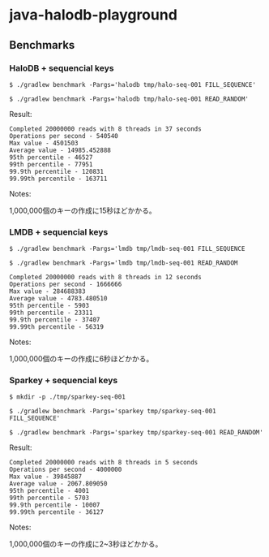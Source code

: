 # java-halodb-playground

## Benchmarks

### HaloDB + sequencial keys

```console
$ ./gradlew benchmark -Pargs='halodb tmp/halo-seq-001 FILL_SEQUENCE'

$ ./gradlew benchmark -Pargs='halodb tmp/halo-seq-001 READ_RANDOM'
```

Result:

```
Completed 20000000 reads with 8 threads in 37 seconds
Operations per second - 540540
Max value - 4501503
Average value - 14985.452888
95th percentile - 46527
99th percentile - 77951
99.9th percentile - 120831
99.99th percentile - 163711
```

Notes:

1,000,000個のキーの作成に15秒ほどかかる。

### LMDB + sequencial keys

```console
$ ./gradlew benchmark -Pargs='lmdb tmp/lmdb-seq-001 FILL_SEQUENCE

$ ./gradlew benchmark -Pargs='lmdb tmp/lmdb-seq-001 READ_RANDOM
```

```
Completed 20000000 reads with 8 threads in 12 seconds
Operations per second - 1666666
Max value - 284688383
Average value - 4783.480510
95th percentile - 5903
99th percentile - 23311
99.9th percentile - 37407
99.99th percentile - 56319
```

Notes:

1,000,000個のキーの作成に6秒ほどかかる。

### Sparkey + sequencial keys

```console
$ mkdir -p ./tmp/sparkey-seq-001

$ ./gradlew benchmark -Pargs='sparkey tmp/sparkey-seq-001 FILL_SEQUENCE'

$ ./gradlew benchmark -Pargs='sparkey tmp/sparkey-seq-001 READ_RANDOM'
```

Result:

```
Completed 20000000 reads with 8 threads in 5 seconds
Operations per second - 4000000
Max value - 39845887
Average value - 2067.809050
95th percentile - 4001
99th percentile - 5703
99.9th percentile - 10007
99.99th percentile - 36127
```

Notes:

1,000,000個のキーの作成に2~3秒ほどかかる。
